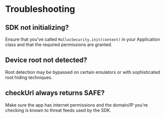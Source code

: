 # Troubleshooting

## SDK not initializing?

Ensure that you've called `MallocSecurity.init(context)` in your Application class and that the required permissions are granted.

## Device root not detected?

Root detection may be bypassed on certain emulators or with sophisticated root hiding techniques.

## checkUrl always returns SAFE?

Make sure the app has internet permissions and the domain/IP you're checking is known to threat feeds used by the SDK.
